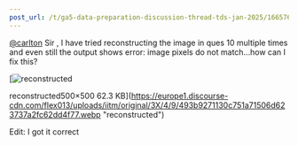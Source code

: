 ```yaml
---
post_url: /t/ga5-data-preparation-discussion-thread-tds-jan-2025/166576/62
---
```

[@carlton](/u/carlton) Sir , I have tried reconstructing the image in ques 10 multiple times and even still the output shows error: image pixels do not match…how can I fix this?  

[![reconstructed](https://europe1.discourse-cdn.com/flex013/uploads/iitm/original/3X/4/9/493b9271130c751a71506d623737a2fc62dd4f77.webp)

reconstructed500×500 62.3 KB](https://europe1.discourse-cdn.com/flex013/uploads/iitm/original/3X/4/9/493b9271130c751a71506d623737a2fc62dd4f77.webp "reconstructed")

Edit: I got it correct